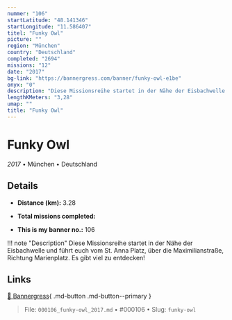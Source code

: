 ```yaml
---
nummer: "106"
startLatitude: "48.141346"
startLongitude: "11.586407"
titel: "Funky Owl"
picture: ""
region: "München"
country: "Deutschland"
completed: "2694"
missions: "12"
date: "2017"
bg-link: "https://bannergress.com/banner/funky-owl-e1be"
onyx: "0"
description: "Diese Missionsreihe startet in der Nähe der Eisbachwelle und führt euch vom St. Anna Platz, über die Maximilianstraße, Richtung Marienplatz. Es gibt viel zu entdecken!"
lengthKMeters: "3,28"
umap: ""
title: "Funky Owl"
---
```

# Funky Owl

*2017* • München • Deutschland



## Details
- **Distance (km):** 3.28

- **Total missions completed:** 
- **This is my banner no.:** 106


!!! note "Description"
    Diese Missionsreihe startet in der Nähe der Eisbachwelle und führt euch vom St. Anna Platz, über die Maximilianstraße, Richtung Marienplatz. Es gibt viel zu entdecken!



## Links
[🔗 Bannergress](https://bannergress.com/banner/funky-owl-e1be){ .md-button .md-button--primary }



> File: `000106_funky-owl_2017.md` • #000106 • Slug: `funky-owl`
